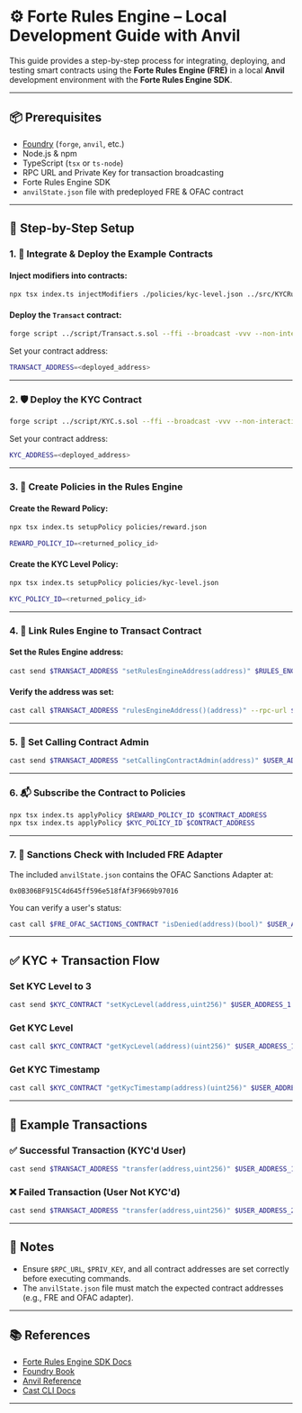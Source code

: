 # ⚙️ Forte Rules Engine – Local Development Guide with Anvil

This guide provides a step-by-step process for integrating, deploying, and testing smart contracts using the **Forte Rules Engine (FRE)** in a local **Anvil** development environment with the **Forte Rules Engine SDK**.

---

## 📦 Prerequisites

- [Foundry](https://book.getfoundry.sh/getting-started/installation) (`forge`, `anvil`, etc.)
- Node.js & npm
- TypeScript (`tsx` or `ts-node`)
- RPC URL and Private Key for transaction broadcasting
- Forte Rules Engine SDK
- `anvilState.json` file with predeployed FRE & OFAC contract

---

## 🚀 Step-by-Step Setup

### 1. 🧩 Integrate & Deploy the Example Contracts

#### Inject modifiers into contracts:
```bash
npx tsx index.ts injectModifiers ./policies/kyc-level.json ../src/KYCRulesEngineIntegration.sol ../src/Transact.sol
```

#### Deploy the `Transact` contract:
```bash
forge script ../script/Transact.s.sol --ffi --broadcast -vvv --non-interactive --rpc-url $RPC_URL --private-key $PRIV_KEY
```

Set your contract address:
```bash
TRANSACT_ADDRESS=<deployed_address>
```

---

### 2. 🛡️ Deploy the KYC Contract

```bash
forge script ../script/KYC.s.sol --ffi --broadcast -vvv --non-interactive --rpc-url $RPC_URL --private-key $PRIV_KEY
```

Set your contract address:
```bash
KYC_ADDRESS=<deployed_address>
```

---

### 3. 📜 Create Policies in the Rules Engine

#### Create the Reward Policy:
```bash
npx tsx index.ts setupPolicy policies/reward.json
```
```bash
REWARD_POLICY_ID=<returned_policy_id>
```

#### Create the KYC Level Policy:
```bash
npx tsx index.ts setupPolicy policies/kyc-level.json
```
```bash
KYC_POLICY_ID=<returned_policy_id>
```

---

### 4. 🔗 Link Rules Engine to Transact Contract

#### Set the Rules Engine address:
```bash
cast send $TRANSACT_ADDRESS "setRulesEngineAddress(address)" $RULES_ENGINE_ADDRESS --rpc-url $RPC_URL --private-key $PRIV_KEY
```

#### Verify the address was set:
```bash
cast call $TRANSACT_ADDRESS "rulesEngineAddress()(address)" --rpc-url $RPC_URL
```

---

### 5. 👤 Set Calling Contract Admin

```bash
cast send $TRANSACT_ADDRESS "setCallingContractAdmin(address)" $USER_ADDRESS_1 --rpc-url $RPC_URL --private-key $PRIV_KEY
```

---

### 6. 📬 Subscribe the Contract to Policies

```bash
npx tsx index.ts applyPolicy $REWARD_POLICY_ID $CONTRACT_ADDRESS
npx tsx index.ts applyPolicy $KYC_POLICY_ID $CONTRACT_ADDRESS
```

---

### 7. 🧾 Sanctions Check with Included FRE Adapter

The included `anvilState.json` contains the OFAC Sanctions Adapter at:

```text
0x0B306BF915C4d645ff596e518fAf3F9669b97016
```

You can verify a user's status:
```bash
cast call $FRE_OFAC_SACTIONS_CONTRACT "isDenied(address)(bool)" $USER_ADDRESS_3 --rpc-url $RPC_URL
```

---

## ✅ KYC + Transaction Flow

### Set KYC Level to 3
```bash
cast send $KYC_CONTRACT "setKycLevel(address,uint256)" $USER_ADDRESS_1 3 --rpc-url $RPC_URL --private-key $PRIV_KEY
```

### Get KYC Level
```bash
cast call $KYC_CONTRACT "getKycLevel(address)(uint256)" $USER_ADDRESS_1 --rpc-url $RPC_URL
```

### Get KYC Timestamp
```bash
cast call $KYC_CONTRACT "getKycTimestamp(address)(uint256)" $USER_ADDRESS_1 --rpc-url $RPC_URL
```

---

## 💸 Example Transactions

### ✅ Successful Transaction (KYC'd User)
```bash
cast send $TRANSACT_ADDRESS "transfer(address,uint256)" $USER_ADDRESS_1 40000 --rpc-url $RPC_URL --private-key $PRIV_KEY
```

### ❌ Failed Transaction (User Not KYC'd)
```bash
cast send $TRANSACT_ADDRESS "transfer(address,uint256)" $USER_ADDRESS_2 40000 --rpc-url $RPC_URL --private-key $PRIV_KEY
```

---

## 📁 Notes

- Ensure `$RPC_URL`, `$PRIV_KEY`, and all contract addresses are set correctly before executing commands.
- The `anvilState.json` file must match the expected contract addresses (e.g., FRE and OFAC adapter).

---

## 📚 References

- [Forte Rules Engine SDK Docs](https://docs.forte.io/rules-engine)
- [Foundry Book](https://book.getfoundry.sh/)
- [Anvil Reference](https://book.getfoundry.sh/reference/anvil/)
- [Cast CLI Docs](https://book.getfoundry.sh/reference/cast/)

---

